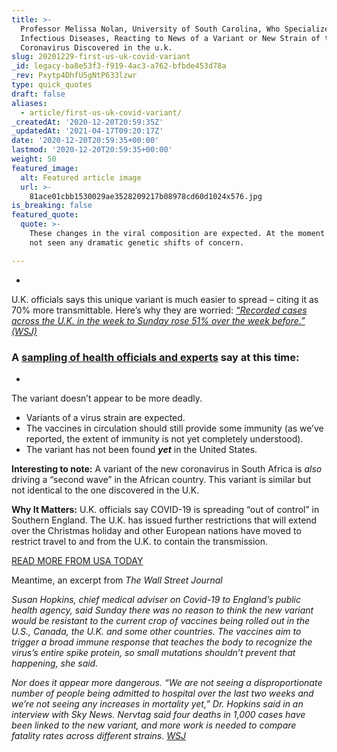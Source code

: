 ```yaml
---
title: >-
  Professor Melissa Nolan, University of South Carolina, Who Specializes in
  Infectious Diseases, Reacting to News of a Variant or New Strain of the New
  Coronavirus Discovered in the u.k.
slug: 20201229-first-us-uk-covid-variant
_id: legacy-ba8e53f3-f919-4ac3-a762-bfbde453d78a
_rev: Pxytp4DhfU5gNtP633lzwr
type: quick_quotes
draft: false
aliases:
  - article/first-us-uk-covid-variant/
_createdAt: '2020-12-20T20:59:35Z'
_updatedAt: '2021-04-17T09:20:17Z'
date: '2020-12-20T20:59:35+00:00'
lastmod: '2020-12-20T20:59:35+00:00'
weight: 50
featured_image:
  alt: Featured article image
  url: >-
    81ace01cbb1530029ae3528209217b08978cd60d1024x576.jpg
is_breaking: false
featured_quote:
  quote: >-
    These changes in the viral composition are expected. At the moment we have
    not seen any dramatic genetic shifts of concern.

---
```

* 

U.K. officials says this unique variant is much easier to spread – citing it as 70% more transmittable. Here’s why they are worried: [_“Recorded cases across the U.K. in the week to Sunday rose 51% over the week before.” (WSJ)_](https://www.wsj.com/articles/u-k-lockdowns-prompt-travel-bans-to-block-new-covid-19-strain-11608469676)

### A [sampling of health officials and experts](https://www.usatoday.com/story/news/health/2020/12/20/covid-19-new-virus-strain-impact-coronavirus-vaccines/3982016001/) **say at this time:**

* 

The variant doesn’t appear to be more deadly.

* Variants of a virus strain are expected.
* The vaccines in circulation should still provide some immunity (as we’ve reported, the extent of immunity is not yet completely understood).
* The variant has not been found ***yet*** in the United States.

**Interesting to note:** A variant of the new coronavirus in South Africa is *also* driving a “second wave” in the African country. This variant is similar but not identical to the one discovered in the U.K.

**Why It Matters:** U.K. officials say COVID-19 is spreading “out of control” in Southern England. The U.K. has issued further restrictions that will extend over the Christmas holiday and other European nations have moved to restrict travel to and from the U.K. to contain the transmission.

[READ MORE FROM USA TODAY](https://www.usatoday.com/story/news/health/2020/12/20/covid-19-new-virus-strain-impact-coronavirus-vaccines/3982016001/)

Meantime, an excerpt from _The Wall Street Journal_

_Susan Hopkins, chief medical adviser on Covid-19 to England’s public health agency, said Sunday there was no reason to think the new variant would be resistant to the current crop of vaccines being rolled out in the U.S., Canada, the U.K. and some other countries. The vaccines aim to trigger a broad immune response that teaches the body to recognize the virus’s entire spike protein, so small mutations shouldn’t prevent that happening, she said._

_Nor does it appear more dangerous. “We are not seeing a disproportionate number of people being admitted to hospital over the last two weeks and we’re not seeing any increases in mortality yet,” Dr. Hopkins said in an interview with Sky News. Nervtag said four deaths in 1,000 cases have been linked to the new variant, and more work is needed to compare fatality rates across different strains. [WSJ](https://www.wsj.com/articles/u-k-lockdowns-prompt-travel-bans-to-block-new-covid-19-strain-11608469676)_